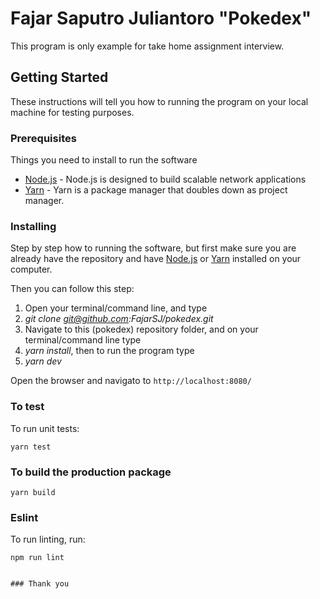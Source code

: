 # Fajar Saputro Juliantoro "Pokedex"

This program is only example for take home assignment interview.

## Getting Started

These instructions will tell you how to running the program on your local machine for testing purposes.

### Prerequisites

Things you need to install to run the software

- [Node.js](https://nodejs.org/en/download/) - Node.js is designed to build scalable network applications
- [Yarn](https://classic.yarnpkg.com/en/docs/install/) - Yarn is a package manager that doubles down as project manager.

### Installing

Step by step how to running the software, but first make sure you are already have the repository and have [Node.js](https://nodejs.org/en/download/) or [Yarn](https://classic.yarnpkg.com/en/docs/install/) installed on your computer.

Then you can follow this step:

1. Open your terminal/command line, and type
2. _git clone git@github.com:FajarSJ/pokedex.git_
3. Navigate to this (pokedex) repository folder, and on your terminal/command line type
4. _yarn install_, then to run the program type
5. _yarn dev_

Open the browser and navigato to `http://localhost:8080/`

### To test

To run unit tests:

```
yarn test
```

### To build the production package

```
yarn build
```

### Eslint

To run linting, run:

```
npm run lint
```

```

### Thank you
```
